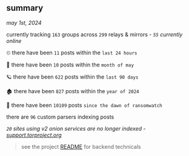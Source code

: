 
## summary
_may 1st, 2024_

currently tracking `163` groups across `299` relays & mirrors - _`55` currently online_

⏲ there have been `11` posts within the `last 24 hours`

🦈 there have been `10` posts within the `month of may`

🪐 there have been `622` posts within the `last 90 days`

🏚 there have been `827` posts within the `year of 2024`

🦕 there have been `10109` posts `since the dawn of ransomwatch`

there are `96` custom parsers indexing posts

_`20` sites using v2 onion services are no longer indexed - [support.torproject.org](https://support.torproject.org/onionservices/v2-deprecation/)_

> see the project [README](https://github.com/joshhighet/ransomwatch#ransomwatch--) for backend technicals

